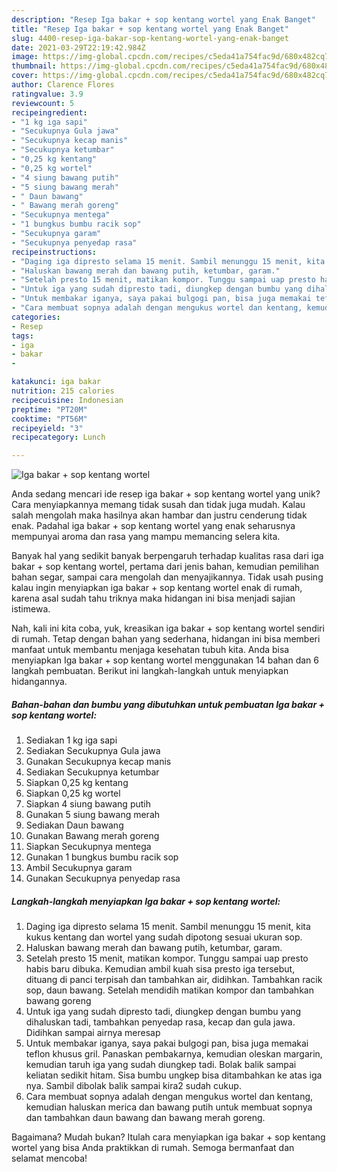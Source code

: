 ```yaml
---
description: "Resep Iga bakar + sop kentang wortel yang Enak Banget"
title: "Resep Iga bakar + sop kentang wortel yang Enak Banget"
slug: 4400-resep-iga-bakar-sop-kentang-wortel-yang-enak-banget
date: 2021-03-29T22:19:42.984Z
image: https://img-global.cpcdn.com/recipes/c5eda41a754fac9d/680x482cq70/iga-bakar-sop-kentang-wortel-foto-resep-utama.jpg
thumbnail: https://img-global.cpcdn.com/recipes/c5eda41a754fac9d/680x482cq70/iga-bakar-sop-kentang-wortel-foto-resep-utama.jpg
cover: https://img-global.cpcdn.com/recipes/c5eda41a754fac9d/680x482cq70/iga-bakar-sop-kentang-wortel-foto-resep-utama.jpg
author: Clarence Flores
ratingvalue: 3.9
reviewcount: 5
recipeingredient:
- "1 kg iga sapi"
- "Secukupnya Gula jawa"
- "Secukupnya kecap manis"
- "Secukupnya ketumbar"
- "0,25 kg kentang"
- "0,25 kg wortel"
- "4 siung bawang putih"
- "5 siung bawang merah"
- " Daun bawang"
- " Bawang merah goreng"
- "Secukupnya mentega"
- "1 bungkus bumbu racik sop"
- "Secukupnya garam"
- "Secukupnya penyedap rasa"
recipeinstructions:
- "Daging iga dipresto selama 15 menit. Sambil menunggu 15 menit, kita kukus kentang dan wortel yang sudah dipotong sesuai ukuran sop."
- "Haluskan bawang merah dan bawang putih, ketumbar, garam."
- "Setelah presto 15 menit, matikan kompor. Tunggu sampai uap presto habis baru dibuka. Kemudian ambil kuah sisa presto iga tersebut, dituang di panci terpisah dan tambahkan air, didihkan. Tambahkan racik sop, daun bawang. Setelah mendidih matikan kompor dan tambahkan bawang goreng"
- "Untuk iga yang sudah dipresto tadi, diungkep dengan bumbu yang dihaluskan tadi, tambahkan penyedap rasa, kecap dan gula jawa. Didihkan sampai airnya meresap"
- "Untuk membakar iganya, saya pakai bulgogi pan, bisa juga memakai teflon khusus gril. Panaskan pembakarnya, kemudian oleskan margarin, kemudian taruh iga yang sudah diungkep tadi. Bolak balik sampai keliatan sedikit hitam. Sisa bumbu ungkep bisa ditambahkan ke atas iga nya. Sambil dibolak balik sampai kira2 sudah cukup."
- "Cara membuat sopnya adalah dengan mengukus wortel dan kentang, kemudian haluskan merica dan bawang putih untuk membuat sopnya dan tambahkan daun bawang dan bawang merah goreng."
categories:
- Resep
tags:
- iga
- bakar
- 

katakunci: iga bakar  
nutrition: 215 calories
recipecuisine: Indonesian
preptime: "PT20M"
cooktime: "PT56M"
recipeyield: "3"
recipecategory: Lunch

---
```



![Iga bakar + sop kentang wortel](https://img-global.cpcdn.com/recipes/c5eda41a754fac9d/680x482cq70/iga-bakar-sop-kentang-wortel-foto-resep-utama.jpg)

Anda sedang mencari ide resep iga bakar + sop kentang wortel yang unik? Cara menyiapkannya memang tidak susah dan tidak juga mudah. Kalau salah mengolah maka hasilnya akan hambar dan justru cenderung tidak enak. Padahal iga bakar + sop kentang wortel yang enak seharusnya mempunyai aroma dan rasa yang mampu memancing selera kita.

Banyak hal yang sedikit banyak berpengaruh terhadap kualitas rasa dari iga bakar + sop kentang wortel, pertama dari jenis bahan, kemudian pemilihan bahan segar, sampai cara mengolah dan menyajikannya. Tidak usah pusing kalau ingin menyiapkan iga bakar + sop kentang wortel enak di rumah, karena asal sudah tahu triknya maka hidangan ini bisa menjadi sajian istimewa.




Nah, kali ini kita coba, yuk, kreasikan iga bakar + sop kentang wortel sendiri di rumah. Tetap dengan bahan yang sederhana, hidangan ini bisa memberi manfaat untuk membantu menjaga kesehatan tubuh kita. Anda bisa menyiapkan Iga bakar + sop kentang wortel menggunakan 14 bahan dan 6 langkah pembuatan. Berikut ini langkah-langkah untuk menyiapkan hidangannya.

<!--inarticleads1-->

##### Bahan-bahan dan bumbu yang dibutuhkan untuk pembuatan Iga bakar + sop kentang wortel:

1. Sediakan 1 kg iga sapi
1. Sediakan Secukupnya Gula jawa
1. Gunakan Secukupnya kecap manis
1. Sediakan Secukupnya ketumbar
1. Siapkan 0,25 kg kentang
1. Siapkan 0,25 kg wortel
1. Siapkan 4 siung bawang putih
1. Gunakan 5 siung bawang merah
1. Sediakan  Daun bawang
1. Gunakan  Bawang merah goreng
1. Siapkan Secukupnya mentega
1. Gunakan 1 bungkus bumbu racik sop
1. Ambil Secukupnya garam
1. Gunakan Secukupnya penyedap rasa




<!--inarticleads2-->

##### Langkah-langkah menyiapkan Iga bakar + sop kentang wortel:

1. Daging iga dipresto selama 15 menit. Sambil menunggu 15 menit, kita kukus kentang dan wortel yang sudah dipotong sesuai ukuran sop.
1. Haluskan bawang merah dan bawang putih, ketumbar, garam.
1. Setelah presto 15 menit, matikan kompor. Tunggu sampai uap presto habis baru dibuka. Kemudian ambil kuah sisa presto iga tersebut, dituang di panci terpisah dan tambahkan air, didihkan. Tambahkan racik sop, daun bawang. Setelah mendidih matikan kompor dan tambahkan bawang goreng
1. Untuk iga yang sudah dipresto tadi, diungkep dengan bumbu yang dihaluskan tadi, tambahkan penyedap rasa, kecap dan gula jawa. Didihkan sampai airnya meresap
1. Untuk membakar iganya, saya pakai bulgogi pan, bisa juga memakai teflon khusus gril. Panaskan pembakarnya, kemudian oleskan margarin, kemudian taruh iga yang sudah diungkep tadi. Bolak balik sampai keliatan sedikit hitam. Sisa bumbu ungkep bisa ditambahkan ke atas iga nya. Sambil dibolak balik sampai kira2 sudah cukup.
1. Cara membuat sopnya adalah dengan mengukus wortel dan kentang, kemudian haluskan merica dan bawang putih untuk membuat sopnya dan tambahkan daun bawang dan bawang merah goreng.




Bagaimana? Mudah bukan? Itulah cara menyiapkan iga bakar + sop kentang wortel yang bisa Anda praktikkan di rumah. Semoga bermanfaat dan selamat mencoba!
